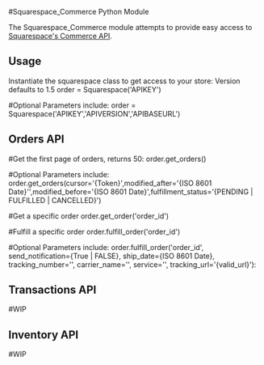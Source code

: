 #Squarespace_Commerce Python Module

The Squarespace_Commerce module attempts to provide easy access to [Squarespace's Commerce API](http://developers.squarespace.com/commerce-api
).

## Usage
Instantiate the squarespace class to get access to your store:
Version defaults to 1.5
order = Squarespace('APIKEY')

#Optional Parameters include:
order = Squarespace('APIKEY','APIVERSION','APIBASEURL')

## Orders API

#Get the first page of orders, returns 50:
order.get_orders()

#Optional Parameters include:
order.get_orders(cursor='{Token}',modified_after='{ISO 8601 Date}'',modified_before='{ISO 8601 Date}',fulfillment_status='{PENDING | FULFILLED | CANCELLED}')

#Get a specific order
order.get_order('order_id')

#Fulfill a specific order
order.fulfill_order('order_id')

#Optional Parameters include:
order.fulfill_order('order_id', send_notification={True | FALSE}, ship_date={ISO 8601 Date}, tracking_number='',
                      carrier_name='', service='', tracking_url='{valid_url}'):

## Transactions API
#WIP


## Inventory API
#WIP